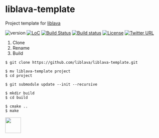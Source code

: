 # liblava-template
Project template for <a href="https://git.io/liblava">liblava</a>

![version](https://img.shields.io/badge/version-0.4.3-blue) [![LoC](https://tokei.rs/b1/github/liblava/liblava-template?category=code)](https://github.com/liblava/liblava-template) [![Build Status](https://travis-ci.com/liblava/liblava-template.svg?branch=master)](https://travis-ci.com/liblava/liblava-template) [![Build status](https://ci.appveyor.com/api/projects/status/mwohjobmltg8v90v?svg=true)](https://ci.appveyor.com/project/TheLavaBlock/liblava-template) [![License](https://img.shields.io/badge/license-MIT-blue.svg)](LICENSE) [![Twitter URL](https://img.shields.io/twitter/url/http/shields.io.svg?style=social&label=Follow)](https://twitter.com/thelavablock)

1. Clone
2. Rename
3. Build

```
$ git clone https://github.com/liblava/liblava-template.git

$ mv liblava-template project
$ cd project

$ git submodule update --init --recursive

$ mkdir build
$ cd build

$ cmake ..
$ make
```

<a href="https://lava-block.com"><img src="https://github.com/liblava.png" width="50"></a>
